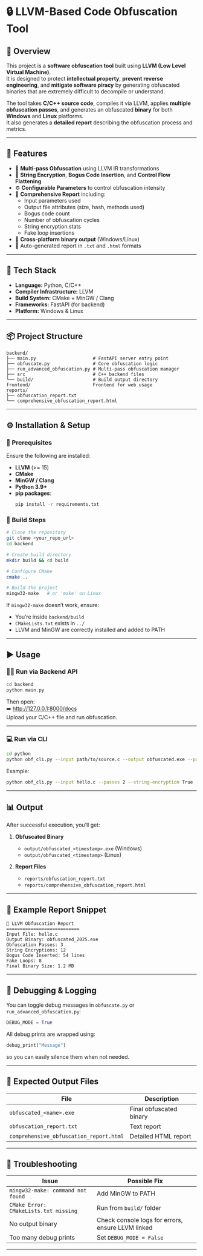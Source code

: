 # 🔒 LLVM-Based Code Obfuscation Tool

## 🧠 Overview
This project is a **software obfuscation tool** built using **LLVM (Low Level Virtual Machine)**.  
It is designed to protect **intellectual property**, **prevent reverse engineering**, and **mitigate software piracy** by generating obfuscated binaries that are extremely difficult to decompile or understand.

The tool takes **C/C++ source code**, compiles it via LLVM, applies **multiple obfuscation passes**, and generates an obfuscated **binary** for both **Windows** and **Linux** platforms.  
It also generates a **detailed report** describing the obfuscation process and metrics.

---

## 🚀 Features
- 🧩 **Multi-pass Obfuscation** using LLVM IR transformations
- 🔐 **String Encryption**, **Bogus Code Insertion**, and **Control Flow Flattening**
- ⚙️ **Configurable Parameters** to control obfuscation intensity
- 📄 **Comprehensive Report** including:
  - Input parameters used  
  - Output file attributes (size, hash, methods used)  
  - Bogus code count  
  - Number of obfuscation cycles  
  - String encryption stats  
  - Fake loop insertions  
- 🧰 **Cross-platform binary output** (Windows/Linux)
- 🧾 Auto-generated report in `.txt` and `.html` formats

---

## 🧰 Tech Stack
- **Language:** Python, C/C++  
- **Compiler Infrastructure:** LLVM  
- **Build System:** CMake + MinGW / Clang  
- **Frameworks:** FastAPI (for backend)  
- **Platform:** Windows & Linux

---

## 📦 Project Structure

```
backend/
├── main.py                     # FastAPI server entry point
├── obfuscate.py                # Core obfuscation logic
├── run_advanced_obfuscation.py # Multi-pass obfuscation manager
├── src                         # C++ backend files
└── build/                      # Build output directory
frontend/                       Frontend for web usage
reports/
├── obfuscation_report.txt
└── comprehensive_obfuscation_report.html
```

---

## ⚙️ Installation & Setup

### 🔧 Prerequisites
Ensure the following are installed:
- **LLVM** (>= 15)
- **CMake**
- **MinGW / Clang**
- **Python 3.9+**
- **pip packages**:  
  ```bash
  pip install -r requirements.txt
  ```

### 🧱 Build Steps
```bash
# Clone the repository
git clone <your_repo_url>
cd backend

# Create build directory
mkdir build && cd build

# Configure CMake
cmake ..

# Build the project
mingw32-make   # or 'make' on Linux
```

If `mingw32-make` doesn’t work, ensure:
- You’re inside `backend/build`
- `CMakeLists.txt` exists in `../`
- LLVM and MinGW are correctly installed and added to PATH

---

## ▶️ Usage

### 🧑‍💻 Run via Backend API
```bash
cd backend
python main.py
```
Then open:  
➡️ http://127.0.0.1:8000/docs  
Upload your C/C++ file and run obfuscation.

---

### 💻 Run via CLI
```bash
cd python
python obf_cli.py --input path/to/source.c --output obfuscated.exe --passes 3
```

Example:
```bash
python obf_cli.py --input hello.c --passes 2 --string-encryption True
```

---

## 📊 Output
After successful execution, you’ll get:
1. **Obfuscated Binary**
   - `output/obfuscated_<timestamp>.exe` (Windows)
   - `output/obfuscated_<timestamp>` (Linux)

2. **Report Files**
   - `reports/obfuscation_report.txt`
   - `reports/comprehensive_obfuscation_report.html`

---

## 📝 Example Report Snippet

```
🔐 LLVM Obfuscation Report
===========================
Input File: hello.c
Output Binary: obfuscated_2025.exe
Obfuscation Passes: 3
String Encryptions: 12
Bogus Code Inserted: 54 lines
Fake Loops: 8
Final Binary Size: 1.2 MB
```

---

## 🧪 Debugging & Logging
You can toggle debug messages in `obfuscate.py` or `run_advanced_obfuscation.py`:
```python
DEBUG_MODE = True
```

All debug prints are wrapped using:
```python
debug_print("Message")
```
so you can easily silence them when not needed.

---

## 📄 Expected Output Files
| File | Description |
|------|--------------|
| `obfuscated_<name>.exe` | Final obfuscated binary |
| `obfuscation_report.txt` | Text report |
| `comprehensive_obfuscation_report.html` | Detailed HTML report |

---

## 🧰 Troubleshooting

| Issue | Possible Fix |
|-------|---------------|
| `mingw32-make: command not found` | Add MinGW to PATH |
| `CMake Error: CMakeLists.txt missing` | Run from `build/` folder |
| No output binary | Check console logs for errors, ensure LLVM linked |
| Too many debug prints | Set `DEBUG_MODE = False` |

---

